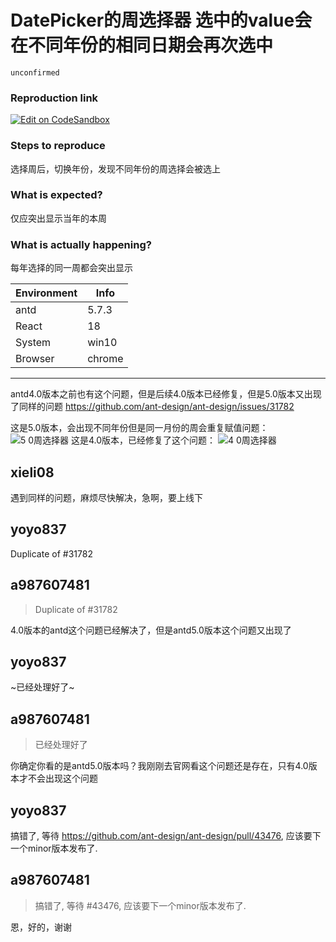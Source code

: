 # DatePicker的周选择器 选中的value会在不同年份的相同日期会再次选中

`unconfirmed`

### Reproduction link

[![Edit on CodeSandbox](https://codesandbox.io/static/img/play-codesandbox.svg)](https://codesandbox.io/s/r4pwfg?file=/index.tsx)

### Steps to reproduce

选择周后，切换年份，发现不同年份的周选择会被选上

### What is expected?

仅应突出显示当年的本周

### What is actually happening?

每年选择的同一周都会突出显示

| Environment | Info   |
| ----------- | ------ |
| antd        | 5.7.3  |
| React       | 18     |
| System      | win10  |
| Browser     | chrome |

---

antd4.0版本之前也有这个问题，但是后续4.0版本已经修复，但是5.0版本又出现了同样的问题
https://github.com/ant-design/ant-design/issues/31782

<!-- generated by ant-design-issue-helper. DO NOT REMOVE -->

这是5.0版本，会出现不同年份但是同一月份的周会重复赋值问题：
![5 0周选择器](https://github.com/ant-design/ant-design/assets/52713259/f6819a94-5c15-470b-b4c1-9c5bd3f1eddc)
这是4.0版本，已经修复了这个问题：
![4 0周选择器](https://github.com/ant-design/ant-design/assets/52713259/a352a5cd-6438-4ecf-8905-9f6f4495e53c)

## xieli08

遇到同样的问题，麻烦尽快解决，急啊，要上线下

## yoyo837

Duplicate of #31782

## a987607481

> Duplicate of #31782

4.0版本的antd这个问题已经解决了，但是antd5.0版本这个问题又出现了

## yoyo837

~已经处理好了~

## a987607481

> 已经处理好了

你确定你看的是antd5.0版本吗？我刚刚去官网看这个问题还是存在，只有4.0版本才不会出现这个问题

## yoyo837

搞错了, 等待 https://github.com/ant-design/ant-design/pull/43476, 应该要下一个minor版本发布了.

## a987607481

> 搞错了, 等待 #43476, 应该要下一个minor版本发布了.

恩，好的，谢谢
